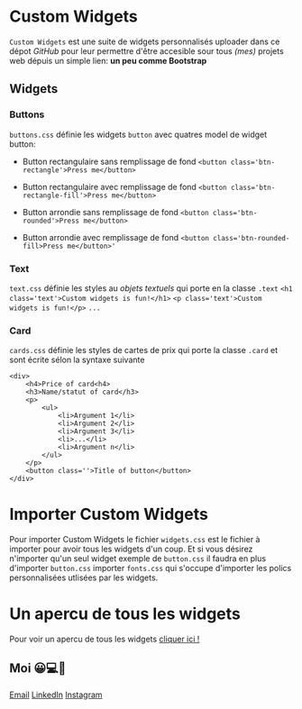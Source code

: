 # Custom Widgets
`Custom Widgets` est une suite de widgets personnalisés uploader dans ce dépot _GitHub_ pour leur permettre d'être accesible sour tous _(mes)_ projets web dépuis un simple lien: __un peu comme Bootstrap__

## Widgets
### Buttons
`buttons.css` définie les widgets `button` avec quatres model de widget button:
* Button rectangulaire sans remplissage de fond
`<button class='btn-rectangle'>Press me</button>`

* Button rectangulaire avec remplissage de fond
`<button class='btn-rectangle-fill'>Press me</button>`

* Button arrondie sans remplissage de fond
`<button class='btn-rounded'>Press me</button>`

* Button arrondie avec remplissage de fond
`<button class='btn-rounded-fill>Press me</button>'`

### Text
`text.css` définie les styles au _objets textuels_ qui porte en la classe `.text`
`<h1 class='text'>Custom widgets is fun!</h1>`
`<p class='text'>Custom widgets is fun!</p>`
`...`

### Card
`cards.css` définie les styles de cartes de prix qui porte la classe `.card` et sont écrite sélon la syntaxe suivante

```
<div>
    <h4>Price of card<h4>
    <h3>Name/statut of card</h3>
    <p>
        <ul>
            <li>Argument 1</li>
            <li>Argument 2</li>
            <li>Argument 3</li>
            <li>...</li>
            <li>Argument n</li>
        </ul>
    </p>
    <button class=''>Title of button</button>
</div>
```

# Importer Custom Widgets
Pour importer Custom Widgets le fichier `widgets.css` est le fichier à importer pour avoir tous les widgets d'un coup.
Et si vous désirez n'importer qu'un seul widget exemple de `button.css` il faudra en plus d'importer `button.css` importer `fonts.css` qui s'occupe d'importer les polics personnalisées utlisées par les widgets.

# Un apercu de tous les widgets
Pour voir un apercu de tous les widgets [cliquer ici !](https://gaetan26.github.io/Custom-Widgets/widgets.css)

## Moi 😀💻📠
[Email](#) 
[LinkedIn](#)
[Instagram](#)

